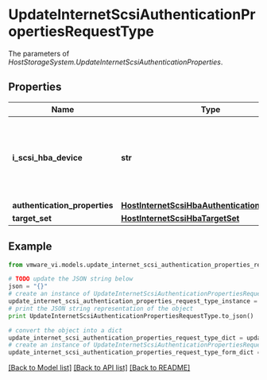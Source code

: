 # UpdateInternetScsiAuthenticationPropertiesRequestType

The parameters of *HostStorageSystem.UpdateInternetScsiAuthenticationProperties*. 

## Properties
Name | Type | Description | Notes
------------ | ------------- | ------------- | -------------
**i_scsi_hba_device** | **str** | The device of the Internet SCSI HBA adapter. associated with the target.  | 
**authentication_properties** | [**HostInternetScsiHbaAuthenticationProperties**](HostInternetScsiHbaAuthenticationProperties.md) |  | 
**target_set** | [**HostInternetScsiHbaTargetSet**](HostInternetScsiHbaTargetSet.md) |  | [optional] 

## Example

```python
from vmware_vi.models.update_internet_scsi_authentication_properties_request_type import UpdateInternetScsiAuthenticationPropertiesRequestType

# TODO update the JSON string below
json = "{}"
# create an instance of UpdateInternetScsiAuthenticationPropertiesRequestType from a JSON string
update_internet_scsi_authentication_properties_request_type_instance = UpdateInternetScsiAuthenticationPropertiesRequestType.from_json(json)
# print the JSON string representation of the object
print UpdateInternetScsiAuthenticationPropertiesRequestType.to_json()

# convert the object into a dict
update_internet_scsi_authentication_properties_request_type_dict = update_internet_scsi_authentication_properties_request_type_instance.to_dict()
# create an instance of UpdateInternetScsiAuthenticationPropertiesRequestType from a dict
update_internet_scsi_authentication_properties_request_type_form_dict = update_internet_scsi_authentication_properties_request_type.from_dict(update_internet_scsi_authentication_properties_request_type_dict)
```
[[Back to Model list]](../README.md#documentation-for-models) [[Back to API list]](../README.md#documentation-for-api-endpoints) [[Back to README]](../README.md)


